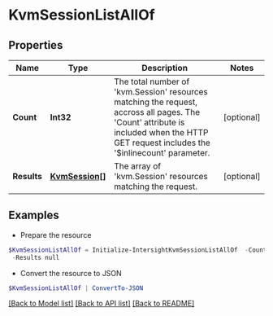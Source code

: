 # KvmSessionListAllOf
## Properties

Name | Type | Description | Notes
------------ | ------------- | ------------- | -------------
**Count** | **Int32** | The total number of &#39;kvm.Session&#39; resources matching the request, accross all pages. The &#39;Count&#39; attribute is included when the HTTP GET request includes the &#39;$inlinecount&#39; parameter. | [optional] 
**Results** | [**KvmSession[]**](KvmSession.md) | The array of &#39;kvm.Session&#39; resources matching the request. | [optional] 

## Examples

- Prepare the resource
```powershell
$KvmSessionListAllOf = Initialize-IntersightKvmSessionListAllOf  -Count null `
 -Results null
```

- Convert the resource to JSON
```powershell
$KvmSessionListAllOf | ConvertTo-JSON
```

[[Back to Model list]](../README.md#documentation-for-models) [[Back to API list]](../README.md#documentation-for-api-endpoints) [[Back to README]](../README.md)

